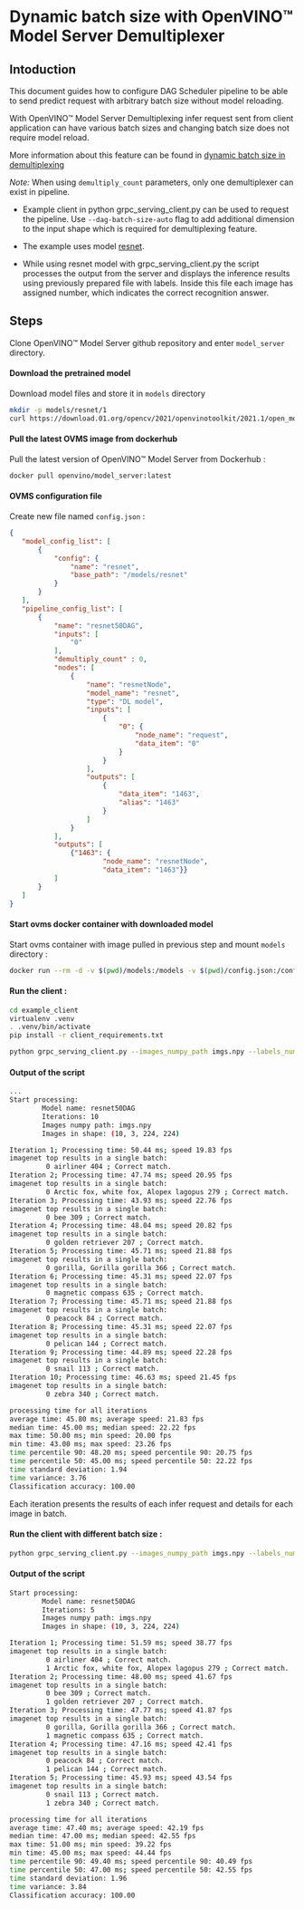 # Dynamic batch size with OpenVINO&trade; Model Server Demultiplexer

## Intoduction
This document guides how to configure DAG Scheduler pipeline to be able to send predict request with arbitrary batch size without model reloading.

With OpenVINO&trade; Model Server Demultiplexing infer request sent from client application can have various batch sizes and changing batch size does not require model reload.

More information about this feature can be found in [dynamic batch size in demultiplexing](demultiplexing.md#dynamic-batch-handling-with-demultiplexing)

*Note:* When using `demultiply_count` parameters, only one demultiplexer can exist in pipeline.

- Example client in python grpc_serving_client.py can be used to request the pipeline. Use `--dag-batch-size-auto` flag to add additional dimension to the input shape which is required for demultiplexing feature.

- The example uses model [resnet](https://github.com/openvinotoolkit/open_model_zoo/blob/master/models/intel/resnet50-binary-0001/README.md).

- While using resnet model with grpc_serving_client.py the script processes the output from the server and displays the inference results using previously prepared file with labels. Inside this file each image has assigned number, which indicates the correct recognition answer.  

## Steps
Clone OpenVINO&trade; Model Server github repository and enter `model_server` directory.
#### Download the pretrained model
Download model files and store it in `models` directory
```Bash
mkdir -p models/resnet/1
curl https://download.01.org/opencv/2021/openvinotoolkit/2021.1/open_model_zoo/models_bin/1/resnet50-binary-0001/FP32-INT1/resnet50-binary-0001.bin https://download.01.org/opencv/2021/openvinotoolkit/2021.1/open_model_zoo/models_bin/1/resnet50-binary-0001/FP32-INT1/resnet50-binary-0001.xml -o models/resnet/1/resnet50-binary-0001.bin -o models/resnet/1/resnet50-binary-0001.xml
```

#### Pull the latest OVMS image from dockerhub
Pull the latest version of OpenVINO&trade; Model Server from Dockerhub :
```Bash
docker pull openvino/model_server:latest
```

#### OVMS configuration file
Create new file named `config.json` :
```json
{
   "model_config_list": [
       {
           "config": {
               "name": "resnet",
               "base_path": "/models/resnet"
           }
       }
   ],
   "pipeline_config_list": [
       {
           "name": "resnet50DAG",
           "inputs": [
               "0"
           ],
           "demultiply_count" : 0,
           "nodes": [
               {
                   "name": "resnetNode",
                   "model_name": "resnet",
                   "type": "DL model",
                   "inputs": [
                       {
                           "0": {
                               "node_name": "request",
                               "data_item": "0"
                           }
                       }
                   ],
                   "outputs": [
                       {
                           "data_item": "1463",
                           "alias": "1463"
                       }
                   ]
               }
           ],
           "outputs": [
               {"1463": {
                       "node_name": "resnetNode",
                       "data_item": "1463"}}
           ]
       }
   ]
}
```

#### Start ovms docker container with downloaded model
Start ovms container with image pulled in previous step and mount `models` directory :
```Bash
docker run --rm -d -v $(pwd)/models:/models -v $(pwd)/config.json:/config.json -p 9000:9000 openvino/model_server:latest --config_path config.json --port 9000
```

#### Run the client :
```Bash
cd example_client
virtualenv .venv
. .venv/bin/activate
pip install -r client_requirements.txt

python grpc_serving_client.py --images_numpy_path imgs.npy --labels_numpy_path lbs.npy --input_name 0 --output_name 1463 --model_name resnet50DAG --dag-batch-size-auto --transpose_input False --batchsize 1
```
#### Output of the script
```Bash
...
Start processing:
        Model name: resnet50DAG
        Iterations: 10
        Images numpy path: imgs.npy
        Images in shape: (10, 3, 224, 224)

Iteration 1; Processing time: 50.44 ms; speed 19.83 fps
imagenet top results in a single batch:
         0 airliner 404 ; Correct match.
Iteration 2; Processing time: 47.74 ms; speed 20.95 fps
imagenet top results in a single batch:
         0 Arctic fox, white fox, Alopex lagopus 279 ; Correct match.
Iteration 3; Processing time: 43.93 ms; speed 22.76 fps
imagenet top results in a single batch:
         0 bee 309 ; Correct match.
Iteration 4; Processing time: 48.04 ms; speed 20.82 fps
imagenet top results in a single batch:
         0 golden retriever 207 ; Correct match.
Iteration 5; Processing time: 45.71 ms; speed 21.88 fps
imagenet top results in a single batch:
         0 gorilla, Gorilla gorilla 366 ; Correct match.
Iteration 6; Processing time: 45.31 ms; speed 22.07 fps
imagenet top results in a single batch:
         0 magnetic compass 635 ; Correct match.
Iteration 7; Processing time: 45.71 ms; speed 21.88 fps
imagenet top results in a single batch:
         0 peacock 84 ; Correct match.
Iteration 8; Processing time: 45.31 ms; speed 22.07 fps
imagenet top results in a single batch:
         0 pelican 144 ; Correct match.
Iteration 9; Processing time: 44.89 ms; speed 22.28 fps
imagenet top results in a single batch:
         0 snail 113 ; Correct match.
Iteration 10; Processing time: 46.63 ms; speed 21.45 fps
imagenet top results in a single batch:
         0 zebra 340 ; Correct match.

processing time for all iterations
average time: 45.80 ms; average speed: 21.83 fps
median time: 45.00 ms; median speed: 22.22 fps
max time: 50.00 ms; min speed: 20.00 fps
min time: 43.00 ms; max speed: 23.26 fps
time percentile 90: 48.20 ms; speed percentile 90: 20.75 fps
time percentile 50: 45.00 ms; speed percentile 50: 22.22 fps
time standard deviation: 1.94
time variance: 3.76
Classification accuracy: 100.00
```
Each iteration presents the results of each infer request and details for each image in batch.

#### Run the client with different batch size :
```Bash
python grpc_serving_client.py --images_numpy_path imgs.npy --labels_numpy_path lbs.npy --input_name 0 --output_name 1463 --model_name resnet50DAG --dag-batch-size-auto --transpose_input False --batchsize 2
```

#### Output of the script
```Bash
Start processing:
        Model name: resnet50DAG
        Iterations: 5
        Images numpy path: imgs.npy
        Images in shape: (10, 3, 224, 224)

Iteration 1; Processing time: 51.59 ms; speed 38.77 fps
imagenet top results in a single batch:
         0 airliner 404 ; Correct match.
         1 Arctic fox, white fox, Alopex lagopus 279 ; Correct match.
Iteration 2; Processing time: 48.00 ms; speed 41.67 fps
imagenet top results in a single batch:
         0 bee 309 ; Correct match.
         1 golden retriever 207 ; Correct match.
Iteration 3; Processing time: 47.77 ms; speed 41.87 fps
imagenet top results in a single batch:
         0 gorilla, Gorilla gorilla 366 ; Correct match.
         1 magnetic compass 635 ; Correct match.
Iteration 4; Processing time: 47.16 ms; speed 42.41 fps
imagenet top results in a single batch:
         0 peacock 84 ; Correct match.
         1 pelican 144 ; Correct match.
Iteration 5; Processing time: 45.93 ms; speed 43.54 fps
imagenet top results in a single batch:
         0 snail 113 ; Correct match.
         1 zebra 340 ; Correct match.

processing time for all iterations
average time: 47.40 ms; average speed: 42.19 fps
median time: 47.00 ms; median speed: 42.55 fps
max time: 51.00 ms; min speed: 39.22 fps
min time: 45.00 ms; max speed: 44.44 fps
time percentile 90: 49.40 ms; speed percentile 90: 40.49 fps
time percentile 50: 47.00 ms; speed percentile 50: 42.55 fps
time standard deviation: 1.96
time variance: 3.84
Classification accuracy: 100.00
```